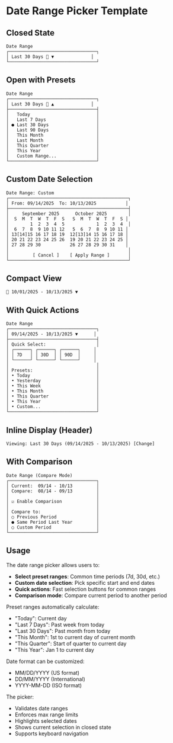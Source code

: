 # Date Range Picker Template

## Closed State
```
Date Range
┌─────────────────────────────────┐
│ Last 30 Days 📅 ▼              │
└─────────────────────────────────┘
```

## Open with Presets
```
Date Range
┌─────────────────────────────────┐
│ Last 30 Days 📅 ▲              │
├─────────────────────────────────┤
│   Today                         │
│   Last 7 Days                   │
│ ● Last 30 Days                  │
│   Last 90 Days                  │
│   This Month                    │
│   Last Month                    │
│   This Quarter                  │
│   This Year                     │
│   Custom Range...               │
└─────────────────────────────────┘
```

## Custom Date Selection
```
Date Range: Custom
┌─────────────────────────────────────────────┐
│ From: 09/14/2025  To: 10/13/2025           │
├─────────────────────────────────────────────┤
│     September 2025      October 2025        │
│  S  M  T  W  T  F  S   S  M  T  W  T  F  S │
│        1  2  3  4  5            1  2  3  4  │
│  6  7  8  9 10 11 12   5  6  7  8  9 10 11 │
│ 13[14]15 16 17 18 19  12[13]14 15 16 17 18 │
│ 20 21 22 23 24 25 26  19 20 21 22 23 24 25 │
│ 27 28 29 30           26 27 28 29 30 31    │
│                                             │
│         [ Cancel ]    [ Apply Range ]       │
└─────────────────────────────────────────────┘
```

## Compact View
```
📅 10/01/2025 - 10/13/2025 ▼
```

## With Quick Actions
```
Date Range
┌─────────────────────────────────┐
│ 09/14/2025 - 10/13/2025 ▼      │
├─────────────────────────────────┤
│ Quick Select:                   │
│ ┌──────┐ ┌──────┐ ┌──────┐     │
│ │ 7D   │ │ 30D  │ │ 90D  │     │
│ └──────┘ └──────┘ └──────┘     │
│                                 │
│ Presets:                        │
│ • Today                         │
│ • Yesterday                     │
│ • This Week                     │
│ • This Month                    │
│ • This Quarter                  │
│ • This Year                     │
│ • Custom...                     │
└─────────────────────────────────┘
```

## Inline Display (Header)
```
Viewing: Last 30 Days (09/14/2025 - 10/13/2025) [Change]
```

## With Comparison
```
Date Range (Compare Mode)
┌─────────────────────────────────┐
│ Current:  09/14 - 10/13         │
│ Compare:  08/14 - 09/13         │
│                                 │
│ ☑ Enable Comparison             │
│                                 │
│ Compare to:                     │
│ ○ Previous Period               │
│ ● Same Period Last Year         │
│ ○ Custom Period                 │
└─────────────────────────────────┘
```

## Usage

The date range picker allows users to:
- **Select preset ranges**: Common time periods (7d, 30d, etc.)
- **Custom date selection**: Pick specific start and end dates
- **Quick actions**: Fast selection buttons for common ranges
- **Comparison mode**: Compare current period to another period

Preset ranges automatically calculate:
- "Today": Current day
- "Last 7 Days": Past week from today
- "Last 30 Days": Past month from today
- "This Month": 1st to current day of current month
- "This Quarter": Start of quarter to current day
- "This Year": Jan 1 to current day

Date format can be customized:
- MM/DD/YYYY (US format)
- DD/MM/YYYY (International)
- YYYY-MM-DD (ISO format)

The picker:
- Validates date ranges
- Enforces max range limits
- Highlights selected dates
- Shows current selection in closed state
- Supports keyboard navigation
